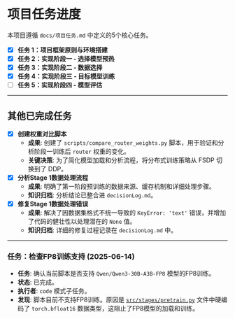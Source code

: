 # 项目任务进度

本项目遵循 `docs/项目任务.md` 中定义的5个核心任务。

- [x] **任务 1：项目框架原则与环境搭建**
- [x] **任务 2：实现阶段一 - 选择模型预热**
- [x] **任务 3：实现阶段二 - 数据选择**
- [x] **任务 4：实现阶段三 - 目标模型训练**
- [ ] **任务 5：实现阶段四 - 模型评估**

---
## 其他已完成任务
- [x] **创建权重对比脚本**
  - **成果**: 创建了 `scripts/compare_router_weights.py` 脚本，用于验证和分析阶段一训练后 `router` 权重的变化。
  - **关键决策**: 为了简化模型加载和分析流程，将分布式训练策略从 FSDP 切换到了 DDP。
- [x] **分析Stage 1数据处理流程**
  - **成果**: 明确了第一阶段预训练的数据来源、缓存机制和详细处理步骤。
  - **知识归档**: 分析结论已整合进 `decisionLog.md`。
- [x] **修复Stage 1数据处理错误**
  - **成果**: 解决了因数据集格式不统一导致的 `KeyError: 'text'` 错误，并增加了代码的健壮性以处理潜在的 `None` 值。
  - **知识归档**: 详细的修复过程记录在 `decisionLog.md` 中。
---
### 任务：检查FP8训练支持 (2025-06-14)

*   **任务**: 确认当前脚本是否支持 `Qwen/Qwen3-30B-A3B-FP8` 模型的FP8训练。
*   **状态**: 已完成。
*   **执行者**: `code` 模式子任务。
*   **发现**: 脚本目前不支持FP8训练。原因是 [`src/stages/pretrain.py`](src/stages/pretrain.py) 文件中硬编码了 `torch.bfloat16` 数据类型，这阻止了FP8模型的加载和训练。